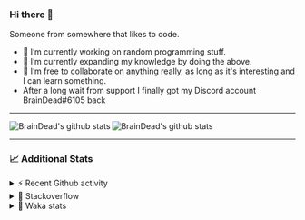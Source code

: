 ### Hi there 👋

Someone from somewhere that likes to code.

- 🔭 I’m currently working on random programming stuff.
- 🌱 I’m currently expanding my knowledge by doing the above.
- 👯 I’m free to collaborate on anything really, as long as it's interesting and I can learn something.
- After a long wait from support I finally got my Discord account BrainDead#6105 back
<hr>


<img alt="BrainDead's github stats" align="left" src="https://github-readme-stats.vercel.app/api?username=albertopoljak&count_private=true&show_icons=true&theme=radical&hide_border=true"/>
<img alt="BrainDead's github stats" align="left" src="https://github-readme-stats.vercel.app/api/top-langs/?username=albertopoljak&layout=compact&theme=radical&hide_border=true&card_width=250"/>
<br clear="left"/>

<hr>

### 📈 Additional Stats

<details>
  <summary>⚡ Recent Github activity</summary>
  <br/>

  <!--START_SECTION:activity-->
1. ❗️ Opened issue [#81889](https://github.com/odoo/odoo/issues/81889) in [odoo/odoo](https://github.com/odoo/odoo)
2. 🗣 Commented on [#64](https://github.com/HuyaneMatsu/hata/issues/64) in [HuyaneMatsu/hata](https://github.com/HuyaneMatsu/hata)
3. 💪 Opened PR [#64](https://github.com/HuyaneMatsu/hata/pull/64) in [HuyaneMatsu/hata](https://github.com/HuyaneMatsu/hata)
4. 🗣 Commented on [#158](https://github.com/Tortoise-Community/Tortoise-BOT/issues/158) in [Tortoise-Community/Tortoise-BOT](https://github.com/Tortoise-Community/Tortoise-BOT)
5. 🗣 Commented on [#32](https://github.com/albertopoljak/Licensy/issues/32) in [albertopoljak/Licensy](https://github.com/albertopoljak/Licensy)
  <!--END_SECTION:activity-->
</details>

<details>
  <summary>👀 Stackoverflow</summary>

  [![Omid Nikrah StackOverflow](https://github-readme-stackoverflow.vercel.app/?userID=11311072&theme=dark)](https://stackoverflow.com/users/11311072/braindead)

</details>

<details>
  <summary>🤖 Waka stats</summary>
  <br/>

  <!--START_SECTION:waka-->
![Profile Views](http://img.shields.io/badge/Profile%20Views-2-blue)

![Lines of code](https://img.shields.io/badge/From%20Hello%20World%20I%27ve%20Written-272894%20lines%20of%20code-blue)

**🐱 My Github Data** 

> 🏆 89 Contributions in the Year 2022
 > 
> 📦 148.9 kB Used in Github's Storage 
 > 
> 💼 Opted to Hire
 > 
> 📜 33 Public Repositories 
 > 
> 🔑 10 Private Repositories  
 > 
**I'm an Early 🐤** 

```text
🌞 Morning    203 commits    ██████░░░░░░░░░░░░░░░░░░░   24.82% 
🌆 Daytime    319 commits    █████████░░░░░░░░░░░░░░░░   39.0% 
🌃 Evening    204 commits    ██████░░░░░░░░░░░░░░░░░░░   24.94% 
🌙 Night      92 commits     ██░░░░░░░░░░░░░░░░░░░░░░░   11.25%

```
📅 **I'm Most Productive on Wednesday** 

```text
Monday       139 commits    ████░░░░░░░░░░░░░░░░░░░░░   16.99% 
Tuesday      155 commits    ████░░░░░░░░░░░░░░░░░░░░░   18.95% 
Wednesday    161 commits    █████░░░░░░░░░░░░░░░░░░░░   19.68% 
Thursday     129 commits    ████░░░░░░░░░░░░░░░░░░░░░   15.77% 
Friday       97 commits     ███░░░░░░░░░░░░░░░░░░░░░░   11.86% 
Saturday     61 commits     █░░░░░░░░░░░░░░░░░░░░░░░░   7.46% 
Sunday       76 commits     ██░░░░░░░░░░░░░░░░░░░░░░░   9.29%

```


📊 **This Week I Spent My Time On** 

```text
💬 Programming Languages: 
Python                   9 hrs 57 mins       ███████████████░░░░░░░░░░   62.84% 
XML                      4 hrs 23 mins       ███████░░░░░░░░░░░░░░░░░░   27.71% 
textmate                 52 mins             █░░░░░░░░░░░░░░░░░░░░░░░░   5.52% 
CSV file                 29 mins             ░░░░░░░░░░░░░░░░░░░░░░░░░   3.09% 
Text                     3 mins              ░░░░░░░░░░░░░░░░░░░░░░░░░   0.4%

🐱‍💻 Projects: 
odoo_14                  15 hrs              ███████████████████████░░   94.68% 
licensy2                 44 mins             █░░░░░░░░░░░░░░░░░░░░░░░░   4.68% 
-MC-Fart-Mic-Audio       4 mins              ░░░░░░░░░░░░░░░░░░░░░░░░░   0.42% 
culjak                   1 min               ░░░░░░░░░░░░░░░░░░░░░░░░░   0.13% 
studioplus_hr            0 secs              ░░░░░░░░░░░░░░░░░░░░░░░░░   0.05%

💻 Operating System: 
Linux                    15 hrs 50 mins      █████████████████████████   100.0%

```

**I Mostly Code in Python** 

```text
Python                   31 repos            ███████████████████░░░░░░   79.49% 
Java                     4 repos             ██░░░░░░░░░░░░░░░░░░░░░░░   10.26% 
TypeScript               1 repo              ░░░░░░░░░░░░░░░░░░░░░░░░░   2.56% 
JavaScript               1 repo              ░░░░░░░░░░░░░░░░░░░░░░░░░   2.56% 
HTML                     1 repo              ░░░░░░░░░░░░░░░░░░░░░░░░░   2.56%

```



 Last Updated on 25/01/2022
<!--END_SECTION:waka-->
</details>
